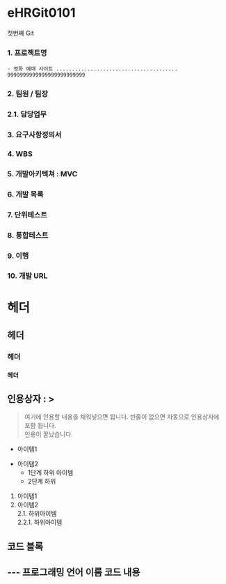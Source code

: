 # eHRGit0101
첫번째 Git

### 1. 프로젝트명
    - 영화 예매 사이트 .......................................  
    9999999999999999999999999
   
    
### 2. 팀원 / 팀장
### 2.1. 담당업무
### 3. 요구사항정의서
### 4. WBS
### 5. 개발아키텍쳐 : MVC
### 6. 개발 목록
### 7. 단위테스트
### 8. 통합테스트
### 9. 이행
### 10. 개발 URL


 # 헤더
 ## 헤더
 ### 헤더
#### 헤더

## 인용상자 : >
> 여기에 인용할 내용을 채워넣으면 됩니다.
빈줄이 없으면 자동으로 인용상자에 포함 됩니다.  
인용이 꿑났습니다.

- 아이템1
+ 아이템2
  - 1단계 하위 아이템
  * 2단계 하위 
  
1. 아이템1
2. 아이템2  
    2.1. 하위아이템  
        2.2.1. 하위아이템
        
## 코드 블록
--- 프로그래밍 언어 이름
코드 내용
---
  

